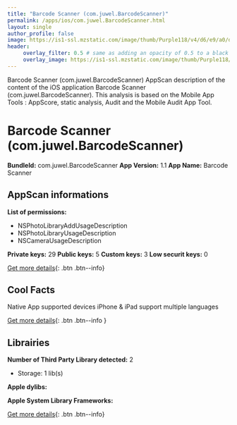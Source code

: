 ```yaml
---
title: "Barcode Scanner (com.juwel.BarcodeScanner)"
permalink: /apps/ios/com.juwel.BarcodeScanner.html
layout: single
author_profile: false
image: https://is1-ssl.mzstatic.com/image/thumb/Purple118/v4/d6/e9/a0/d6e9a005-f917-bbc5-fc2a-ffd76a263056/AppIcon-1x_U007emarketing-85-220-0-9.png/512x512bb.jpg
header: 
     overlay_filter: 0.5 # same as adding an opacity of 0.5 to a black background
     overlay_image: https://is1-ssl.mzstatic.com/image/thumb/Purple118/v4/d6/e9/a0/d6e9a005-f917-bbc5-fc2a-ffd76a263056/AppIcon-1x_U007emarketing-85-220-0-9.png/512x512bb.jpg
---
```

Barcode Scanner (com.juwel.BarcodeScanner) AppScan description of the content of the iOS application Barcode Scanner (com.juwel.BarcodeScanner). This analysis is based on the Mobile App Tools : AppScore, static analysis, Audit and the Mobile Audit App Tool.

# Barcode Scanner (com.juwel.BarcodeScanner)

**BundleId:** com.juwel.BarcodeScanner
**App Version:** 1.1
**App Name:** Barcode Scanner


## AppScan informations 

**List of permissions:** 
- NSPhotoLibraryAddUsageDescription
- NSPhotoLibraryUsageDescription
- NSCameraUsageDescription
  
  
**Private keys:** 29
**Public keys:** 5
**Custom keys:** 3
**Low securit keys:** 0
  
[Get more details](/pricing.html){: .btn .btn--info}

## Cool Facts

Native App
supported devices iPhone & iPad
support multiple languages
  
[Get more details](/pricing.html){: .btn .btn--info }

## Librairies 
**Number of Third Party Library detected:** 2
- Storage: 1 lib(s)


**Apple dylibs:**


**Apple System Library Frameworks:**


  
[Get more details](/pricing.html){: .btn .btn--info}

